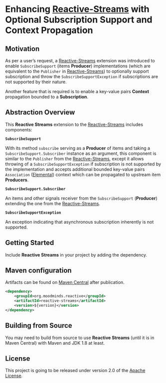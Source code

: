 # Enhancing [Reactive-Streams](https://github.com/reactive-streams/reactive-streams-jvm) with Optional Subscription Support and Context Propagation

## Motivation

As per a user’s request, a [Reactive-Streams](https://github.com/reactive-streams/reactive-streams-jvm) extension was introduced
to enable `SubscribeSupport` (items **Producer**) implementations (which are equivalent to the `Publisher` in [Reactive-Streams](https://github.com/reactive-streams/reactive-streams-jvm))
to optionally support subscription and throw the `SubscribeSupportException` if subscriptions are not supported by their nature.

Another feature that is required is to enable a key-value pairs **Context** propagation bounded to a **Subscription**.

## Abstraction Overview

This **Reactive Streams** extension to the [Reactive-Streams](https://github.com/reactive-streams/reactive-streams-jvm) includes components:

**`SubscribeSupport`**

With its method `subscribe` serving as a **Producer** of items and taking a `SubscribeSupport.Subscriber`
instance as an argument, this component is similar to the `Publisher` from the [Reactive-Streams](https://github.com/reactive-streams/reactive-streams-jvm),
except it allows throwing of a `SubscribeSupportException` if subscription is not supported by the implementation and
accepts additional bounded key-value pairs `Association` ([Elemental](https://github.com/MoodMinds/elemental)) context
which can be propagated to upstream item **Producers**.

**`SubscribeSupport.Subscriber`**

An items and other signals receiver from the `SubscribeSupport` (**Producer**) extending the one from the
[Reactive-Streams](https://github.com/reactive-streams/reactive-streams-jvm).

**`SubscribeSupportException`**

An exception indicating that asynchronous subscription inherently is not supported.

## Getting Started

Include **Reactive Streams** in your project by adding the dependency.

## Maven configuration

Artifacts can be found on [Maven Central](https://search.maven.org/) after publication.

```xml
<dependency>
    <groupId>org.moodminds.reactive</groupId>
    <artifactId>reactive-streams</artifactId>
    <version>${version}</version>
</dependency>
```

## Building from Source

You may need to build from source to use **Reactive Streams** (until it is in Maven Central) with Maven and JDK 1.8 at least.

## License
This project is going to be released under version 2.0 of the [Apache License][l].

[l]: https://www.apache.org/licenses/LICENSE-2.0
